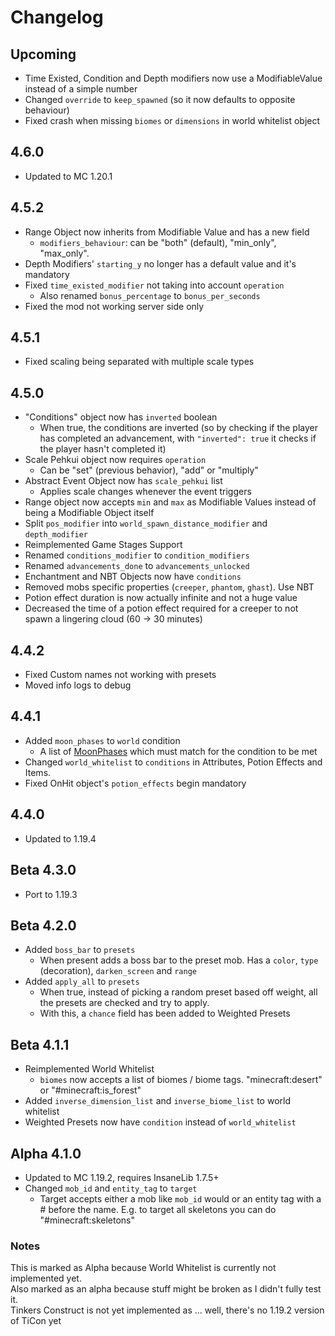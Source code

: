 # Changelog

## Upcoming
* Time Existed, Condition and Depth modifiers now use a ModifiableValue instead of a simple number
* Changed `override` to `keep_spawned` (so it now defaults to opposite behaviour)
* Fixed crash when missing `biomes` or `dimensions` in world whitelist object

## 4.6.0
* Updated to MC 1.20.1

## 4.5.2
* Range Object now inherits from Modifiable Value and has a new field
  * `modifiers_behaviour`: can be "both" (default), "min_only", "max_only".
* Depth Modifiers' `starting_y` no longer has a default value and it's mandatory
* Fixed `time_existed_modifier` not taking into account `operation`
  * Also renamed `bonus_percentage` to `bonus_per_seconds`
* Fixed the mod not working server side only

## 4.5.1
* Fixed scaling being separated with multiple scale types

## 4.5.0
* "Conditions" object now has `inverted` boolean
  * When true, the conditions are inverted (so by checking if the player has completed an advancement, with `"inverted": true` it checks if the player hasn't completed it)
* Scale Pehkui object now requires `operation`
  * Can be "set" (previous behavior), "add" or "multiply"
* Abstract Event Object now has `scale_pehkui` list
  * Applies scale changes whenever the event triggers
* Range object now accepts `min` and `max` as Modifiable Values instead of being a Modifiable Object itself
* Split `pos_modifier` into `world_spawn_distance_modifier` and `depth_modifier`
* Reimplemented Game Stages Support
* Renamed `conditions_modifier` to `condition_modifiers`
* Renamed `advancements_done` to `advancements_unlocked`
* Enchantment and NBT Objects now have `conditions`
* Removed mobs specific properties (`creeper`, `phantom`, `ghast`). Use NBT
* Potion effect duration is now actually infinite and not a huge value
* Decreased the time of a potion effect required for a creeper to not spawn a lingering cloud (60 -> 30 minutes)

## 4.4.2
* Fixed Custom names not working with presets
* Moved info logs to debug

## 4.4.1
* Added `moon_phases` to `world` condition
  * A list of [MoonPhases](https://github.com/Insane96/MobsPropertiesRandomness/blob/ddbb215424dfcfe6db969f4e8c908768a1abace5/src/main/java/insane96mcp/mobspropertiesrandomness/data/json/util/MPRWorldWhitelist.java#L103) which must match for the condition to be met
* Changed `world_whitelist` to `conditions` in Attributes, Potion Effects and Items.
* Fixed OnHit object's `potion_effects` begin mandatory

## 4.4.0
* Updated to 1.19.4

## Beta 4.3.0
* Port to 1.19.3

## Beta 4.2.0
* Added `boss_bar` to `presets`
  * When present adds a boss bar to the preset mob. Has a `color`, `type` (decoration), `darken_screen` and `range`
* Added `apply_all` to `presets`
  * When true, instead of picking a random preset based off weight, all the presets are checked and try to apply.
  * With this, a `chance` field has been added to Weighted Presets

## Beta 4.1.1
* Reimplemented World Whitelist
  * `biomes` now accepts a list of biomes / biome tags. "minecraft:desert" or "#minecraft:is_forest"
* Added `inverse_dimension_list` and `inverse_biome_list` to world whitelist
* Weighted Presets now have `condition` instead of `world_whitelist`

## Alpha 4.1.0
* Updated to MC 1.19.2, requires InsaneLib 1.7.5+
* Changed `mob_id` and `entity_tag` to `target`
  * Target accepts either a mob like `mob_id` would or an entity tag with a # before the name. E.g. to target all skeletons you can do "#minecraft:skeletons"

### Notes
This is marked as Alpha because World Whitelist is currently not implemented yet.  
Also marked as an alpha because stuff might be broken as I didn't fully test it.  
Tinkers Construct is not yet implemented as ... well, there's no 1.19.2 version of TiCon yet